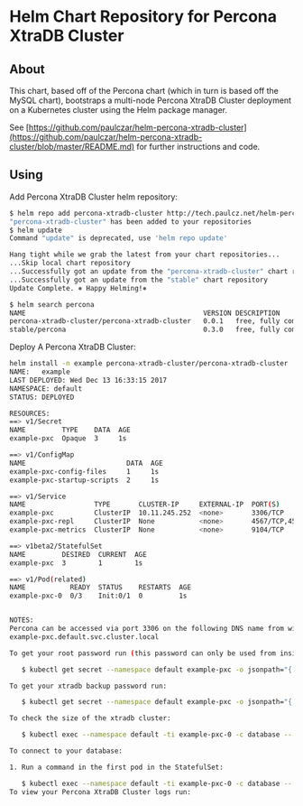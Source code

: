 # Helm Chart Repository for Percona XtraDB Cluster

## About

This chart, based off of the Percona chart (which in turn is based off the MySQL chart), bootstraps a multi-node Percona XtraDB Cluster deployment on a Kubernetes cluster using the Helm package manager.

See [https://github.com/paulczar/helm-percona-xtradb-cluster](https://github.com/paulczar/helm-percona-xtradb-cluster/blob/master/README.md) for further instructions and code.

## Using

Add Percona XtraDB Cluster helm repository:

```bash
$ helm repo add percona-xtradb-cluster http://tech.paulcz.net/helm-percona-xtradb-cluster/
"percona-xtradb-cluster" has been added to your repositories
$ helm update
Command "update" is deprecated, use 'helm repo update'

Hang tight while we grab the latest from your chart repositories...
...Skip local chart repository
...Successfully got an update from the "percona-xtradb-cluster" chart repository
...Successfully got an update from the "stable" chart repository
Update Complete. ⎈ Happy Helming!⎈

$ helm search percona
NAME                                         	VERSION	DESCRIPTION                                       
percona-xtradb-cluster/percona-xtradb-cluster	0.0.1  	free, fully compatible, enhanced, open source d...
stable/percona                               	0.3.0  	free, fully compatible, enhanced, open source d...
```

Deploy A Percona XtraDB Cluster:

```bash
helm install -n example percona-xtradb-cluster/percona-xtradb-cluster
NAME:   example
LAST DEPLOYED: Wed Dec 13 16:33:15 2017
NAMESPACE: default
STATUS: DEPLOYED

RESOURCES:
==> v1/Secret
NAME         TYPE    DATA  AGE
example-pxc  Opaque  3     1s

==> v1/ConfigMap
NAME                         DATA  AGE
example-pxc-config-files     1     1s
example-pxc-startup-scripts  2     1s

==> v1/Service
NAME                 TYPE       CLUSTER-IP     EXTERNAL-IP  PORT(S)                     AGE
example-pxc          ClusterIP  10.11.245.252  <none>       3306/TCP                    1s
example-pxc-repl     ClusterIP  None           <none>       4567/TCP,4568/TCP,4444/TCP  1s
example-pxc-metrics  ClusterIP  None           <none>       9104/TCP                    1s

==> v1beta2/StatefulSet
NAME         DESIRED  CURRENT  AGE
example-pxc  3        1        1s

==> v1/Pod(related)
NAME           READY  STATUS    RESTARTS  AGE
example-pxc-0  0/3    Init:0/1  0         1s


NOTES:
Percona can be accessed via port 3306 on the following DNS name from within your cluster:
example-pxc.default.svc.cluster.local

To get your root password run (this password can only be used from inside the container):

   $ kubectl get secret --namespace default example-pxc -o jsonpath="{.data.mysql-root-password}" | base64 --decode; echo

To get your xtradb backup password run:

   $ kubectl get secret --namespace default example-pxc -o jsonpath="{.data.xtrabackup-password}" | base64 --decode; echo

To check the size of the xtradb cluster:

   $ kubectl exec --namespace default -ti example-pxc-0 -c database -- mysql -e "SHOW GLOBAL STATUS LIKE 'wsrep_cluster_size'"

To connect to your database:

1. Run a command in the first pod in the StatefulSet:

   $ kubectl exec --namespace default -ti example-pxc-0 -c database -- mysql
To view your Percona XtraDB Cluster logs run:

```
